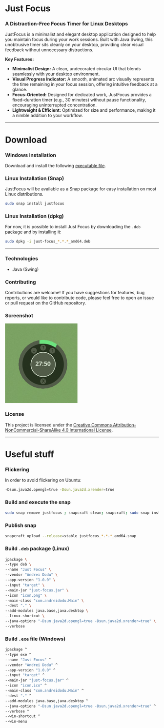 # Just Focus

### A Distraction-Free Focus Timer for Linux Desktops

JustFocus is a minimalist and elegant desktop application designed to help you maintain focus during your work sessions.
Built with Java Swing, this unobtrusive timer sits cleanly on your desktop, providing clear visual feedback
without unnecessary distractions.

**Key Features:**

* **Minimalist Design:** A clean, undecorated circular UI that blends seamlessly with your desktop environment.
* **Visual Progress Indicator:** A smooth, animated arc visually represents the time remaining in your focus session,
  offering intuitive feedback at a glance.
* **Focus-Oriented:** Designed for dedicated work, JustFocus provides a fixed-duration timer (e.g., 30 minutes) without
  pause functionality, encouraging uninterrupted concentration.
* **Lightweight & Efficient:** Optimized for size and performance, making it a nimble addition to your workflow.

----

# Download

### Windows installation

Download and install the
following [executable file](https://github.com/goto-eof/justfocus/releases/download/1.0.0/Just.Focus-1.0.0.exe).

### Linux Installation (Snap)

JustFocus will be available as a Snap package for easy installation on most Linux distributions.

```bash
sudo snap install justfocus
```

### Linux Installation (dpkg)

For now, it is possible to install Just Focus by downloading the
`.deb` [package](https://github.com/goto-eof/justfocus/releases/download/1.0.0/just-focus_1.0.0_amd64.deb) and by
installing it:

```bash
sudo dpkg -i just-focus_*.*.*_amd64.deb
```

----

### Technologies

- Java (Swing)

### Contributing

Contributions are welcome! If you have suggestions for features, bug reports, or would like to contribute code, please
feel free to open an issue or pull request on the GitHub repository.

### Screenshot

![screenshot](images/screenshot.png)

### License

This project is licensed under
the [Creative Commons Attribution-NonCommercial-ShareAlike 4.0 International License](https://creativecommons.org/licenses/by-nc-sa/4.0/).

----

# Useful stuff

### Flickering

In order to avoid flickering on Ubuntu:

```bash
-Dsun.java2d.opengl=true -Dsun.java2d.xrender=true
```

### Build and execute the snap

```bash
sudo snap remove justfocus ; snapcraft clean; snapcraft; sudo snap install justfocus_*.*.*_amd64.snap --dangerous; justfocus
```

### Publish snap

```bash
snapcraft upload --release=stable justfocus_*.*.*_amd64.snap
```

### Build `.deb` package (Linux)

```bash
jpackage \
--type deb \
--name "Just Focus" \
--vendor "Andrei Dodu" \
--app-version "1.0.0" \
--input "target" \
--main-jar "just-focus.jar" \
--icon "icon.png" \
--main-class "com.andreidodu.Main" \
--dest "." \
--add-modules java.base,java.desktop \
--linux-shortcut \
--java-options "-Dsun.java2d.opengl=true -Dsun.java2d.xrender=true" \
--verbose
```

### Build `.exe` file (Windows)

```bat
jpackage ^
--type exe ^
--name "Just Focus" ^
--vendor "Andrei Dodu" ^
--app-version "1.0.0" ^
--input "target" ^
--main-jar "just-focus.jar" ^
--icon "icon.ico" ^
--main-class "com.andreidodu.Main" ^
--dest "." ^
--add-modules java.base,java.desktop ^
--java-options "-Dsun.java2d.opengl=true -Dsun.java2d.xrender=true" ^
--verbose ^
--win-shortcut ^
--win-menu
```


